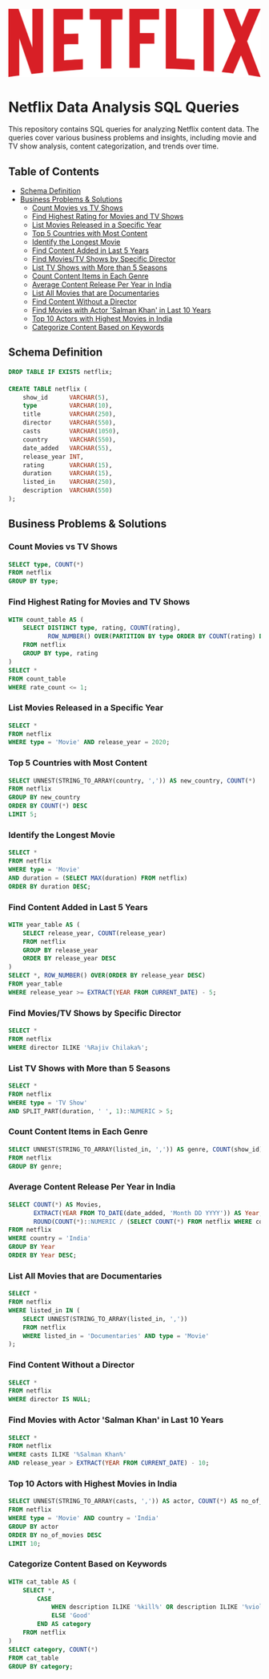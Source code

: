 ![Netflix](https://github.com/Akmr99/Netflix_SQL_Project/blob/main/Netflix_2015_logo.svg.png?raw=true)

# Netflix Data Analysis SQL Queries

This repository contains SQL queries for analyzing Netflix content data. The queries cover various business problems and insights, including movie and TV show analysis, content categorization, and trends over time.

## Table of Contents
- [Schema Definition](#schema-definition)
- [Business Problems & Solutions](#business-problems--solutions)
  - [Count Movies vs TV Shows](#count-movies-vs-tv-shows)
  - [Find Highest Rating for Movies and TV Shows](#find-highest-rating-for-movies-and-tv-shows)
  - [List Movies Released in a Specific Year](#list-movies-released-in-a-specific-year)
  - [Top 5 Countries with Most Content](#top-5-countries-with-most-content)
  - [Identify the Longest Movie](#identify-the-longest-movie)
  - [Find Content Added in Last 5 Years](#find-content-added-in-last-5-years)
  - [Find Movies/TV Shows by Specific Director](#find-moviestv-shows-by-specific-director)
  - [List TV Shows with More than 5 Seasons](#list-tv-shows-with-more-than-5-seasons)
  - [Count Content Items in Each Genre](#count-content-items-in-each-genre)
  - [Average Content Release Per Year in India](#average-content-release-per-year-in-india)
  - [List All Movies that are Documentaries](#list-all-movies-that-are-documentaries)
  - [Find Content Without a Director](#find-content-without-a-director)
  - [Find Movies with Actor 'Salman Khan' in Last 10 Years](#find-movies-with-actor-salman-khan-in-last-10-years)
  - [Top 10 Actors with Highest Movies in India](#top-10-actors-with-highest-movies-in-india)
  - [Categorize Content Based on Keywords](#categorize-content-based-on-keywords)

## Schema Definition
```sql
DROP TABLE IF EXISTS netflix;

CREATE TABLE netflix (
    show_id      VARCHAR(5),
    type         VARCHAR(10),
    title        VARCHAR(250),
    director     VARCHAR(550),
    casts        VARCHAR(1050),
    country      VARCHAR(550),
    date_added   VARCHAR(55),
    release_year INT,
    rating       VARCHAR(15),
    duration     VARCHAR(15),
    listed_in    VARCHAR(250),
    description  VARCHAR(550)
);
```

## Business Problems & Solutions

### Count Movies vs TV Shows
```sql
SELECT type, COUNT(*)
FROM netflix
GROUP BY type;
```

### Find Highest Rating for Movies and TV Shows
```sql
WITH count_table AS (
    SELECT DISTINCT type, rating, COUNT(rating), 
           ROW_NUMBER() OVER(PARTITION BY type ORDER BY COUNT(rating) DESC) AS rate_count
    FROM netflix
    GROUP BY type, rating
)
SELECT *
FROM count_table 
WHERE rate_count <= 1;
```

### List Movies Released in a Specific Year
```sql
SELECT *
FROM netflix
WHERE type = 'Movie' AND release_year = 2020;
```

### Top 5 Countries with Most Content
```sql
SELECT UNNEST(STRING_TO_ARRAY(country, ',')) AS new_country, COUNT(*)
FROM netflix
GROUP BY new_country
ORDER BY COUNT(*) DESC
LIMIT 5;
```

### Identify the Longest Movie
```sql
SELECT *
FROM netflix
WHERE type = 'Movie' 
AND duration = (SELECT MAX(duration) FROM netflix)
ORDER BY duration DESC;
```

### Find Content Added in Last 5 Years
```sql
WITH year_table AS (
    SELECT release_year, COUNT(release_year)
    FROM netflix
    GROUP BY release_year
    ORDER BY release_year DESC
)
SELECT *, ROW_NUMBER() OVER(ORDER BY release_year DESC)
FROM year_table
WHERE release_year >= EXTRACT(YEAR FROM CURRENT_DATE) - 5;
```

### Find Movies/TV Shows by Specific Director
```sql
SELECT *
FROM netflix
WHERE director ILIKE '%Rajiv Chilaka%';
```

### List TV Shows with More than 5 Seasons
```sql
SELECT *
FROM netflix
WHERE type = 'TV Show'  
AND SPLIT_PART(duration, ' ', 1)::NUMERIC > 5;
```

### Count Content Items in Each Genre
```sql
SELECT UNNEST(STRING_TO_ARRAY(listed_in, ',')) AS genre, COUNT(show_id) AS total_content
FROM netflix
GROUP BY genre;
```

### Average Content Release Per Year in India
```sql
SELECT COUNT(*) AS Movies, 
       EXTRACT(YEAR FROM TO_DATE(date_added, 'Month DD YYYY')) AS Year, 
       ROUND(COUNT(*)::NUMERIC / (SELECT COUNT(*) FROM netflix WHERE country = 'India') * 100::NUMERIC) AS avg
FROM netflix
WHERE country = 'India'
GROUP BY Year
ORDER BY Year DESC;
```

### List All Movies that are Documentaries
```sql
SELECT *
FROM netflix
WHERE listed_in IN (
    SELECT UNNEST(STRING_TO_ARRAY(listed_in, ','))
    FROM netflix
    WHERE listed_in = 'Documentaries' AND type = 'Movie'
);
```

### Find Content Without a Director
```sql
SELECT *
FROM netflix
WHERE director IS NULL;
```

### Find Movies with Actor 'Salman Khan' in Last 10 Years
```sql
SELECT *
FROM netflix
WHERE casts ILIKE '%Salman Khan%'
AND release_year > EXTRACT(YEAR FROM CURRENT_DATE) - 10;
```

### Top 10 Actors with Highest Movies in India
```sql
SELECT UNNEST(STRING_TO_ARRAY(casts, ',')) AS actor, COUNT(*) AS no_of_movies
FROM netflix 
WHERE type = 'Movie' AND country = 'India'
GROUP BY actor
ORDER BY no_of_movies DESC
LIMIT 10;
```

### Categorize Content Based on Keywords
```sql
WITH cat_table AS (
    SELECT *,
        CASE
            WHEN description ILIKE '%kill%' OR description ILIKE '%violence%' THEN 'Bad'
            ELSE 'Good'
        END AS category
    FROM netflix
)
SELECT category, COUNT(*)
FROM cat_table
GROUP BY category;
```
